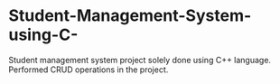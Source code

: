 # Student-Management-System-using-C-
Student management system project solely done using C++ language. Performed CRUD operations in the project.
